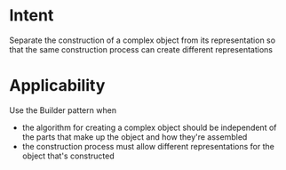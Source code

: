 # Intent
Separate the construction of a complex object from its representation so that the same construction process can create different representations

# Applicability
Use the Builder pattern when

- the algorithm for creating a complex object should be independent of the parts that make up the object and how they're assembled
- the construction process must allow different representations for the object that's constructed
